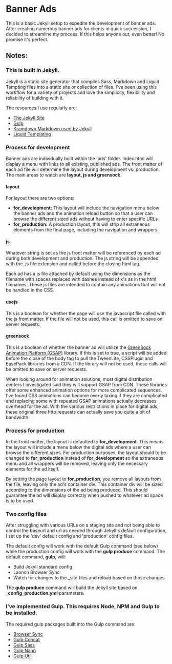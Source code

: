 # Banner Ads
This is a basic Jekyll setup to expedite the development of banner ads. After creating numerous banner ads for clients in quick succession, I decided to streamline my process. If this helps anyone out, even better! No promise it's perfect.

## Notes:

### This is built in Jekyll.
Jekyll is a static site generator that compiles Sass, Markdown and Liquid Tempting files into a static site or collection of files. I've been using this workflow for a variety of projects and love the simplicity, flexibility and reliability of building with it.    

The resources I use regularly are:   

- [The Jekyll Site](https://jekyllrb.com/)   
- [Gulp](http://gulpjs.com/)   
- [Kramdown Markdown used by Jekyll](http://kramdown.gettalong.org/)   
- [Liquid Templating](https://github.com/Shopify/liquid/wiki/Liquid-for-Designers)   

### Process for development
Banner ads are individually built within the 'ads' folder. Index.html will display a menu with links to all existing, published ads. The front matter of each ad file will determine the layout during development vs. production. The main areas to watch are **layout, js and greensock**.

#### layout
For layout there are two options:
- **for_development:** This layout will include the navigation menu below the banner ads and the animation reload button so that a user can browse the different sized ads without having to enter specific URLs
- **for_production:** A production layout, this will strip all extraneous elements from the final page, including the navigation and wrappers

#### js
Whatever string is set as the js front matter will be referenced by each ad during both development and production. The js string will be appended with the .js file extension and called before the closing html tag.   

Each ad has a js file attached by default using the dimensions as the filename with spaces replaced with dashes instead of x's as in the html filenames. These js files are intended to contain any animations that will not be handled in the CSS.

#### usejs
This is a boolean for whether the page will use the javascript file called with the js front matter. If the file will not be used, this call is omitted to save on server requests.

#### greensock
This is a boolean of whether the banner ad will utilize the [GreenSock Animation Platform (GSAP)](http://greensock.com/) library. If this is set to true, a script will be added before the close of the body tag to pull the TweenLite, CSSPlugin and EasePack libraries from a CDN. If the library will not be used, these calls will be omitted to save on server requests.

When looking around for animation solutions, most digital distribution centers I investigated said they will support GSAP from CDN. These libraries offer some enhanced animation options for more complicated sequences. I've found CSS animations can become overly taxing if they are complicated and replacing some with repeated GSAP animations actually decreases overhead for the ad. With the various restrictions in place for digital ads, these original three http requests can actually save you quite a bit of bandwidth.

### Process for production
In the front matter, the layout is defaulted to **for_development**. This means the layout will include a menu below the digital ads where a user can browse the different sizes. For production purposes, the layout should to be changed to **for_production** instead of **for_development** so the extraneous menu and all wrappers will be removed, leaving only the necessary elements for the ad itself.   

By setting the page layout to **for_production**, you remove all layouts from the file, leaving only the ad's container div. This container div will be sized according to the dimensions of the ad being produced. This should guarantee the ad will display correctly when pushed to whatever ad space is to be used.

### Two config files
After struggling with various URLs on a staging site and not being able to control the baseurl and url as needed through Jekyll's default configuration, I set up the 'dev' default config and 'production' config files.   

The default config will work with the default Gulp command (see below) while the production config will work with the **gulp produce** command. The default command, **gulp**, will:
- Build Jekyll standard config
- Launch Browser Sync
- Watch for changes to the \_site files and reload based on those changes

The **gulp produce** command will build the Jekyll site based on **_config_production.yml** parameters.

### I’ve implemented Gulp. This requires Node, NPM and Gulp to be installed.
The required gulp packages built into the Gulp command are:
- [Browser Sync](https://www.browsersync.io/)
- [Gulp Concat](https://github.com/contra/gulp-concat)
- [Gulp Sass](https://www.npmjs.com/package/gulp-sass)
- [Gulp Nano](https://www.npmjs.com/package/gulp-cssnano)
- [Gulp Util](https://github.com/gulpjs/gulp-util)
